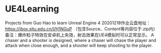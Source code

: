 # UE4Learning
Projects from Guo Hao to learn Unreal Engine 4
20201218作业云盘地址：https://jbox.sjtu.edu.cn/l/H1NGuP
（包含Source、Content等内容位于.zip内）
备注：爆炸粒子特效在安卓机上失效，射击效果在UE4模拟时可以正常显示。
A chaser and a shooter is designed, where a chaser will chase the player and attack when close enough, and a shooter will keep shooting to the player.
